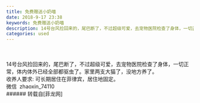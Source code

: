 ```yaml
---
title: 免费赠送小奶喵
date: 2018-9-17 23:38
keywords: 免费赠送小奶喵
description: 14号台风捡回来的，尾巴断了，不过超级可爱，去宠物医院检查了身体，一切正常，体内体外已经全部都驱虫了。家里两支大猫了，没地方养了。收养人要求: 可长期居住在菲律宾，居住地固定。微信  zhaoxin_74110
categories: used
---
```

<td class="t_f" id="postmessage_1819287">

<br/>
<br/>
14号台风捡回来的，尾巴断了，不过超级可爱，去宠物医院检查了身体，一切正常，体内体外已经全部都驱虫了。家里两支大猫了，没地方养了。<br/>
收养人要求: 可长期居住在菲律宾，居住地固定。<br/>
微信  zhaoxin_74110<br/>
<img alt="" border="0" class="zoom" data-cf-modified-e8f7c04e1c7e08bfe3dc8176-="" file="http://www.flw.ph/data/appbyme/upload/image/201809/17/nr45sCIuU5PR.jpg" id="aimg_ILSQT" lazyloadthumb="1" onclick="" onmouseover="" src="http://www.flw.ph/data/appbyme/upload/image/201809/17/nr45sCIuU5PR.jpg"/><br/>
<img alt="" border="0" class="zoom" data-cf-modified-e8f7c04e1c7e08bfe3dc8176-="" file="http://www.flw.ph/data/appbyme/upload/image/201809/17/MFSMHNc9TNzi.jpg" id="aimg_nWLL5" lazyloadthumb="1" onclick="" onmouseover="" src="http://www.flw.ph/data/appbyme/upload/image/201809/17/MFSMHNc9TNzi.jpg"/><br/>
<img alt="" border="0" class="zoom" data-cf-modified-e8f7c04e1c7e08bfe3dc8176-="" file="http://www.flw.ph/data/appbyme/upload/image/201809/17/3ctW8WgA5XGI.jpg" id="aimg_gsXro" lazyloadthumb="1" onclick="" onmouseover="" src="http://www.flw.ph/data/appbyme/upload/image/201809/17/3ctW8WgA5XGI.jpg"/><br/>
<img alt="" border="0" class="zoom" data-cf-modified-e8f7c04e1c7e08bfe3dc8176-="" file="http://www.flw.ph/data/appbyme/upload/image/201809/17/4Y5eOE2cx99c.jpg" id="aimg_oQ3gM" lazyloadthumb="1" onclick="" onmouseover="" src="http://www.flw.ph/data/appbyme/upload/image/201809/17/4Y5eOE2cx99c.jpg"/><br/>
<img alt="" border="0" class="zoom" data-cf-modified-e8f7c04e1c7e08bfe3dc8176-="" file="http://www.flw.ph/data/appbyme/upload/image/201809/17/LDHPmgS65FzM.jpg" id="aimg_S1ti0" lazyloadthumb="1" onclick="" onmouseover="" src="http://www.flw.ph/data/appbyme/upload/image/201809/17/LDHPmgS65FzM.jpg"/><br/>
</td>
###### 转载自[菲龙网]